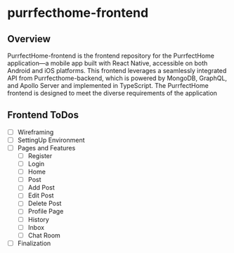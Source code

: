 # purrfecthome-frontend

## Overview

PurrfectHome-frontend is the frontend repository for the PurrfectHome application—a mobile app built with React Native, accessible on both Android and iOS platforms. This frontend leverages a seamlessly integrated API from Purrfecthome-backend, which is powered by MongoDB, GraphQL, and Apollo Server and implemented in TypeScript. The PurrfectHome frontend is designed to meet the diverse requirements of the application

## Frontend ToDos

- [ ] Wireframing
- [ ] SettingUp Environment
- [ ] Pages and Features
    - [ ] Register
    - [ ] Login
    - [ ] Home
    - [ ] Post
    - [ ] Add Post
    - [ ] Edit Post
    - [ ] Delete Post
    - [ ] Profile Page
    - [ ] History
    - [ ] Inbox
    - [ ] Chat Room
- [ ] Finalization